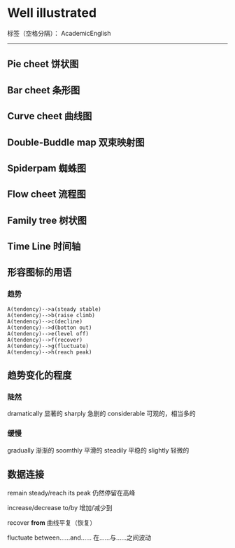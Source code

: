 ﻿# Well illustrated

标签（空格分隔）： AcademicEnglish

---
## Pie cheet 饼状图

## Bar cheet 条形图

## Curve cheet  曲线图

## Double-Buddle map    双束映射图

## Spiderpam    蜘蛛图

## Flow cheet   流程图

## Family tree 树状图

## Time Line 时间轴

## 形容图标的用语
### 趋势
```graphLR
A(tendency)-->a(steady stable)
A(tendency)-->b(raise climb)
A(tendency)-->c(decline)
A(tendency)-->d(botton out)
A(tendency)-->e(level off)
A(tendency)-->f(recover)
A(tendency)-->g(fluctuate)
A(tendency)-->h(reach peak)
```

## 趋势变化的程度
### 陡然
dramatically    显著的
sharply     急剧的
considerable    可观的，相当多的

### 缓慢
gradually   渐渐的
soomthly    平滑的
steadily    平稳的
slightly    轻微的

## 数据连接
remain steady/reach its peak
仍然停留在高峰

increase/decrease to/by
增加/减少到

recover **from**
曲线平复（恢复）

fluctuate between……and……
在……与……之间波动
